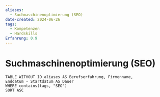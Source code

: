 ```yaml
---
aliases:
  - Suchmaschinenoptimierung (SEO)
date-created: 2024-06-26
tags:
  - Kompetenzen
  - Hardskills
Erfahrung: 0.9
---
```

# Suchmaschinenoptimierung (SEO)

```dataview
TABLE WITHOUT ID aliases AS Berufserfahrung, Firmenname,
Enddatum - Startdatum AS Dauer
WHERE contains(tags, "SEO")
SORT ASC
```

